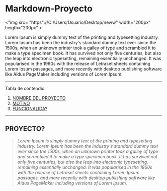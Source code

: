 # Markdown-Proyecto
<"img src= "https"://C:/Users/Usuario/Desktop/neww" width="200px" heigth="200px" >

Lorem Ipsum is simply dummy text of the printing and typesetting industry. Lorem Ipsum has been the industry's standard dummy text ever since the 1500s, when an unknown printer took a galley of type and scrambled it to make a type specimen book. It has survived not only five centuries, but also the leap into electronic typesetting, remaining essentially unchanged. It was popularised in the 1960s with the release of Letraset sheets containing Lorem Ipsum passages, and more recently with desktop publishing software like Aldus PageMaker including versions of Lorem Ipsum.

*******
Tabla de contendio
 1. [NOMBRE DEL PROYECTO](#)
 2. [MOTIVO](#)
 3. [FUNCIONALIDA?](#)

*******

<div id='PROYECTOS'/>  

## PROYECTO? 

  >*Lorem Ipsum is simply dummy text of the printing and typesetting industry. Lorem Ipsum has been the industry's standard dummy text ever since the 1500s, when an unknown printer took a galley of type and scrambled it to make a type specimen book. It has survived not only five centuries, but also the leap into electronic typesetting, remaining essentially unchanged. It was popularised in the 1960s with the release of Letraset sheets containing Lorem Ipsum passages, and more recently with desktop publishing software like Aldus PageMaker including versions of Lorem Ipsum.*   


<div id='CODENOTCH'/>  


